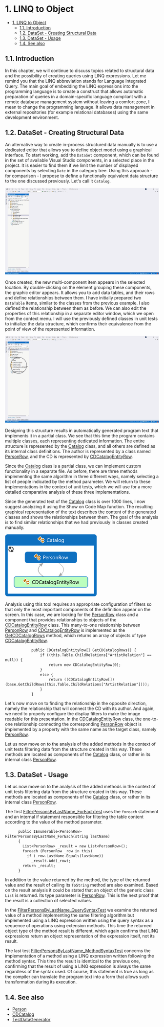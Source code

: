 <!--
//________________________________________________________________________________________________________________
//  Copyright (C) 2024, Mariusz Postol LODZ POLAND.
//
//  To be in touch join the community by pressing the `Watch` button and get started commenting using the 
// discussion panel at https://github.com/mpostol/TP/discussions/182
//
//  by introducing yourself and telling us what you do with this community.
//________________________________________________________________________________________________________________
-->

# 1. LINQ to Object

- [1. LINQ to Object](#1-linq-to-object)
  - [1.1. Introduction](#11-introduction)
  - [1.2. DataSet - Creating Structural Data](#12-dataset---creating-structural-data)
  - [1.3. DataSet - Usage](#13-dataset---usage)
  - [1.4. See also](#14-see-also)

## 1.1. Introduction

In this chapter, we will continue to discuss topics related to structural data and the possibility of creating queries using LINQ expressions. Let me remind you that the LINQ abbreviation stands for Language Integrated Query. The main goal of embedding the LINQ expressions into the programming language is to create a construct that allows automatic preparation of queries in a domain-specific language compliant with a remote database management system without leaving a comfort zone, I mean to change the programming language. It allows data management in external repositories (for example relational databases) using the same development environment.

## 1.2. DataSet - Creating Structural Data

An alternative way to create in-process structured data manually is to use a dedicated editor that allows you to define object model using a graphical interface. To start working, add the `DataSet` component, which can be found in the set of available Visual Studio components, in a selected place in the project. It is easier to find them if we limit the number of displayed components by selecting `Date` in the category tree. Using this approach - for comparison - I propose to define a functionally equivalent data structure to the one discussed previously. Let's call it `Catalog`.

![Catalog DataSet](../.Media/CatalogDataSet.gif)

Once created, the new multi-component item appears in the selected location. By double-clicking on the element grouping these components, the graphic editor appears. It allows you to add data tables, and their rows and define relationships between them. I have initially prepared two `DataTable` items, similar to the classes from the previous example. I also defined the relationship between them as before. We can also edit the properties of this relationship in a separate editor window, which we open from the context menu. I will use the previously defined classes in unit tests to initialize the data structure, which confirms their equivalence from the point of view of the represented information.

![Catalog DataSet Content](../.Media/CatalodDataSetEditor.gif)

Designing this structure results in automatically generated program text that implements it in a partial class. We see that this time the program contains multiple classes, each representing dedicated information. The entire structure is represented by the [Catalog][CatalogDataSet] class, and all others are defined as its internal class definitions. The author is represented by a class named [PersonRow][PersonRow], and the CD is represented by [CDCatalogEntityRow][CDCatalogEntityRow].

Since the [Catalog][CatalogDataSet] class is a partial class, we can implement custom functionality in a separate file. As before, there are three methods implementing the same algorithm in three different ways, namely selecting a list of people indicated by the method parameter. We will return to these implementations in the context of unit tests, which we will use for a more detailed comparative analysis of these three implementations.

Since the generated text of the [Catalog][CatalogDataSet] class is over 1000 lines, I now suggest analyzing it using the Show on Code Map function. The resulting graphical representation of the text describes the content of the generated classes and shows the relationships between them. The goal of the analysis is to find similar relationships that we had previously in classes created manually.

![Catalog Code Map](../.Media/CatalogCodeMap.png)

Analysis using this tool requires an appropriate configuration of filters so that only the most important components of the definition appear on the screen. In this case, we are looking for the [PersonRow][PersonRow] class and a component that provides relationships to objects of the [CDCatalogEntityRow][CDCatalogEntityRow] class. This many-to-one relationship between [PersonRow][PersonRow] and [CDCatalogEntityRow][CDCatalogEntityRow] is implemented as the [GetCDCatalogRows][GetCDCatalogRows] method, which returns an array of objects of type [CDCatalogEntityRow][CDCatalogEntityRow].

``` CSharp
            public CDCatalogEntityRow[] GetCDCatalogRows() {
                if ((this.Table.ChildRelations["ArtistRelation"] == null)) {
                    return new CDCatalogEntityRow[0];
                }
                else {
                    return ((CDCatalogEntityRow[])(base.GetChildRows(this.Table.ChildRelations["ArtistRelation"])));
                }
            }
```

Let's now move on to finding the relationship in the opposite direction, namely the relationship that will connect the CD with its author. And again, we need to properly configure the display filters to make the image readable for this presentation. In the [CDCatalogEntityRow][CDCatalogEntityRow] class, the one-to-one relationship connecting the corresponding [PersonRow][PersonRow] object is implemented by a property with the same name as the target class, namely [PersonRow][PersonRow].

Let us now move on to the analysis of the added methods in the context of unit tests filtering data from the structure created in this way. These methods are located as components of the [Catalog][CatalogDataSet] class, or rather in its internal class [PersonRow][PersonRow].

## 1.3. DataSet - Usage

Let us now move on to the analysis of the added methods in the context of unit tests filtering data from the structure created in this way. These methods are located as components of the [Catalog][CatalogDataSet] class, or rather in its internal class [PersonRow][PersonRow].

The first [FilterPersonsByLastName_ForEachTest][FilterPersonsByLastName_ForEachTest] uses the `foreach` statement and an internal if statement responsible for filtering the table content according to the value of the method parameter.

``` CSharp
      public IEnumerable<PersonRow> FilterPersonsByLastName_ForEach(string lastName)
      {
        List<PersonRow> _result = new List<PersonRow>();
        foreach (PersonRow _row in this)
          if (_row.LastName.Equals(lastName))
            _result.Add(_row);
        return _result;
      }
```

In addition to the value returned by the method, the type of the returned value and the result of calling its `ToString` method are also examined. Based on the result analysis it could be stated that an object of the generic class `List` is returned. Its type parameter is [PersonRow][PersonRow]. This is the next proof that the result is a collection of selected values.

In the [FilterPersonsByLastName_QuerySyntaxTest][FilterPersonsByLastName_QuerySyntaxTest] we examine the returned value of a method implementing the same filtering algorithm but implemented using a LINQ expression written using the query syntax as a sequence of operations using extension methods. This time the returned object type of the method result is different, which again confirms that LINQ expressions return an object representation of the expression itself, not its result.

The last test [FilterPersonsByLastName_MethodSyntaxTest][FilterPersonsByLastName_MethodSyntaxTest] concerns the implementation of a method using a LINQ expression written following the method syntax. This time the result is identical to the previous one, confirming that the result of using a LINQ expression is always the same regardless of the syntax used. Of course, this statement is true as long as the compiler can translate the program text into a form that allows such transformation during its execution.

## 1.4. See also

- [Person][Person]
- [CDCatalog][CDCatalog]
- [TestDataGenerator][TestDataGenerator]

[TestDataGenerator]: ../StructuralDataUnitTest/Instrumentation/TestDataGenerator.cs#L17-L73
[Person]:            ../StructuralDataUnitTest/Instrumentation/TestDataGenerator.cs#L29-L47
[CDCatalog]:         ../StructuralDataUnitTest/Instrumentation/TestDataGenerator.cs#L61-L70

[FilterPersonsByLastName_ForEachTest]:     ../StructuralDataUnitTest/LINQ_to_objectUnitTest.cs#L44-L57
[FilterPersonsByLastName_QuerySyntaxTest]: ../StructuralDataUnitTest/LINQ_to_objectUnitTest.cs#L60-L73
[FilterPersonsByLastName_MethodSyntaxTest]: ../StructuralDataUnitTest/LINQ_to_objectUnitTest.cs#L76-L89

[CatalogDataSet]:     LINQ%20to%20object/Catalog.Designer.cs#L25-L1304
[PersonRow]:          LINQ%20to%20object/Catalog.Designer.cs#L1136-L1235
[CDCatalogEntityRow]: LINQ%20to%20object/Catalog.Designer.cs#L959-L1131
[GetCDCatalogRows]:   LINQ%20to%20object/Catalog.Designer.cs#L1227-L1234
